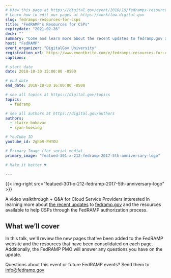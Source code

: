 ```yaml
---
# View this page at https://digital.gov/event/2018/10/fedramps-resources-for-csps
# Learn how to edit our pages at https://workflow.digital.gov
slug: fedramps-resources-for-csps
title: "FedRAMP's Resources for CSPs"
expirydate: "2021-02-26"
deck: ""
summary: "Come and learn more about the recent updates to fedramp.gov and the resources available to help you through the FedRAMP authorization process."
host: "FedRAMP"
event_organizer: "DigitalGov University"
registration_url: https://www.eventbrite.com/e/fedramps-resources-for-csps-registration-51472220798
captions: 

# start date
date: 2018-10-30 15:00:00 -0500

# end date
end_date: 2018-10-30 16:00:00 -0500

# see all topics at https://digital.gov/topics
topics: 
  - fedramp

# see all authors at https://digital.gov/authors
authors: 
  - claire-bukovac
  - ryan-hoesing

# YouTube ID
youtube_id: 2ghbR-PHYOU

# Primary Image (for social media)
primary_image: "featued-301-x-212-fedramp-2017-5th-anniversary-logo"

# Make it better ♥

---
```


{{< img-right src="featued-301-x-212-fedramp-2017-5th-anniversary-logo" >}}

A video walkthrough + Q&A for Cloud Service Providers interested in learning more about [the recent updates](https://www.fedramp.gov/find-resources-easier-with-new-updates-to-fedrampgov/) to [fedramp.gov](https://fedramp.gov) and the resources available to help CSPs through the FedRAMP authorization process.

## What we’ll cover

In this talk, we'll review the new pages that've been added to the FedRAMP website and the resources that have been consolidated on each page. Additionally, the FedRAMP PMO will answer any questions you have on the update.

Questions about this event or future FedRAMP events? Send them to [info@fedramp.gov](mailto:info@fedramp.gov)
